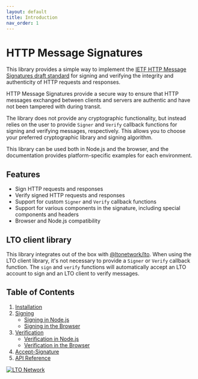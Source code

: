 ```yaml
---
layout: default
title: Introduction
nav_order: 1
---
```


# HTTP Message Signatures

This library provides a simple way to implement the
[IETF HTTP Message Signatures draft standard](https://www.ietf.org/archive/id/draft-ietf-httpbis-message-signatures-16.html)
for signing and verifying the integrity and authenticity of HTTP requests and responses.

HTTP Message Signatures provide a secure way to ensure that HTTP messages exchanged between clients and servers are
authentic and have not been tampered with during transit.

The library does not provide any cryptographic functionality, but instead relies on the user to provide `Signer` and
`Verify` callback functions for signing and verifying messages, respectively. This allows you to choose your preferred
cryptographic library and signing algorithm.

This library can be used both in Node.js and the browser, and the documentation provides platform-specific examples for
each environment.

## Features

- Sign HTTP requests and responses
- Verify signed HTTP requests and responses
- Support for custom `Signer` and `Verify` callback functions
- Support for various components in the signature, including special components and headers
- Browser and Node.js compatibility

## LTO client library

This library integrates out of the box with [@ltonetwork/lto](https://github.com/ltonetwork/lto-api.js). When using the
LTO client library, it's not necessary to provide a `Signer` or `Verify` callback function. The `sign` and `verify`
functions will automatically accept an LTO account to sign and an LTO client to verify messages.

## Table of Contents

1. [Installation](installation.md)
2. [Signing](signing/index.md)
    - [Signing in Node.js](signing/nodejs.md)
    - [Signing in the Browser](signing/browser.md)
3. [Verification](verification/index.md)
    - [Verification in Node.js](verification/nodejs.md)
    - [Verification in the Browser](verification/browser.md)
4. [Accept-Signature](accept-signature.md)
5. [API Reference](api-reference.md)

[![LTO Network](https://user-images.githubusercontent.com/100821/230902149-bff231ac-125e-46a3-b318-4f0021d8662d.png)](https://ltonetwork.com)
